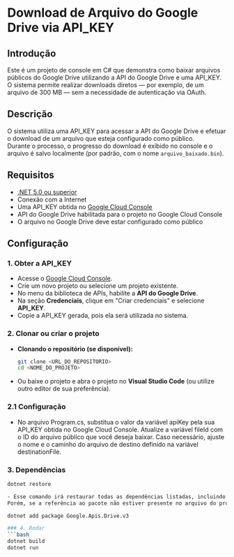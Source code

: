 # Download de Arquivo do Google Drive via API_KEY

## Introdução

Este é um projeto de console em C# que demonstra como baixar arquivos públicos do Google Drive utilizando a API do Google Drive e uma API_KEY.  
O sistema permite realizar downloads diretos — por exemplo, de um arquivo de 300 MB — sem a necessidade de autenticação via OAuth.

## Descrição

O sistema utiliza uma API_KEY para acessar a API do Google Drive e efetuar o download de um arquivo que esteja configurado como público.  
Durante o processo, o progresso do download é exibido no console e o arquivo é salvo localmente (por padrão, com o nome `arquivo_baixado.bin`).

## Requisitos

- [.NET 5.0 ou superior](https://dotnet.microsoft.com/download)
- Conexão com a Internet
- Uma API_KEY obtida no [Google Cloud Console](https://console.developers.google.com/)
- API do Google Drive habilitada para o projeto no Google Cloud Console
- O arquivo no Google Drive deve estar configurado como público

## Configuração

### 1. Obter a API_KEY

- Acesse o [Google Cloud Console](https://console.developers.google.com/).
- Crie um novo projeto ou selecione um projeto existente.
- No menu da biblioteca de APIs, habilite a **API do Google Drive**.
- Na seção **Credenciais**, clique em "Criar credenciais" e selecione **API_KEY**.
- Copie a API_KEY gerada, pois ela será utilizada no sistema.

### 2. Clonar ou criar o projeto

- **Clonando o repositório (se disponível):**
  ```bash
  git clone <URL_DO_REPOSITORIO>
  cd <NOME_DO_PROJETO>

- Ou baixe o projeto e abra o projeto no **Visual Studio Code** (ou utilize outro editor de sua preferência).

### 2.1 Configuração

- No arquivo Program.cs, substitua o valor da variável apiKey pela sua API_KEY obtida no Google Cloud Console.
Atualize a variável fileId com o ID do arquivo público que você deseja baixar.
Caso necessário, ajuste o nome e o caminho do arquivo de destino definido na variável destinationFile.

### 3. Dependências
```bash
dotnet restore

- Esse comando irá restaurar todas as dependências listadas, incluindo o Google.Apis.Drive.v3.
Porém, se a referência ao pacote não estiver presente no arquivo do projeto, será necessário executar o comando:

dotnet add package Google.Apis.Drive.v3

### 4. Rodar
```bash
dotnet build
dotnet run
